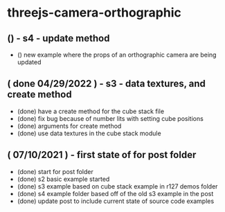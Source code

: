 # threejs-camera-orthographic

## () - s4 - update method
* () new example where the props of an orthographic camera are being updated

## ( done 04/29/2022 ) - s3 - data textures, and create method
* (done) have a create method for the cube stack file
* (done) fix bug because of number lits with setting cube positions
* (done) arguments for create method
* (done) use data textures in the cube stack module

## ( 07/10/2021 ) - first state of for post folder
* (done) start for post folder
* (done) s2 basic example started
* (done) s3 example based on cube stack example in r127 demos folder
* (done) s4 example folder based off of the old s3 example in the post
* (done) update post to include current state of source code examples